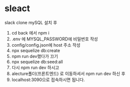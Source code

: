 # sleact
slack clone
mySQL 설치 후
1. cd back 에서 npm i
2. .env 에 MYSQL_PASSWORD에 비밀번호 작성
3. config/config.json에 host 주소 작성
4. npx sequelize db:create
5. npm run dev했다가 끄기
6. npx sequelize db:seed:all
7. 다시 npm run dev 하시고
8. alecture폴더(프론트엔드) 로 이동하셔서 npm run dev 하신 후 
10. localhost:3090으로 접속하시면 됩니다.
